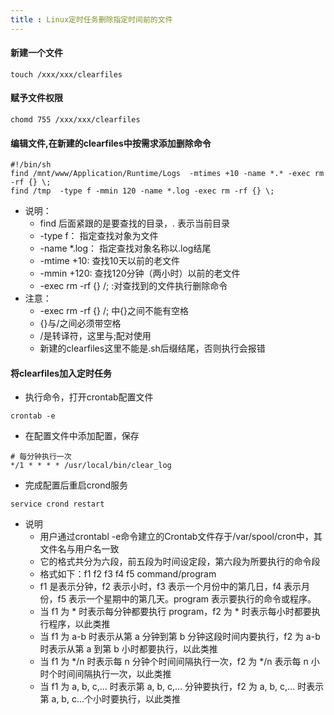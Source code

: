 ```yaml
---
title : Linux定时任务删除指定时间前的文件
---
```


#### 新建一个文件
```
touch /xxx/xxx/clearfiles
```

#### 赋予文件权限
```
chomd 755 /xxx/xxx/clearfiles
```

#### 编辑文件,在新建的clearfiles中按需求添加删除命令
```
#!/bin/sh
find /mnt/www/Application/Runtime/Logs  -mtimes +10 -name *.* -exec rm -rf {} \;
find /tmp  -type f -mmin 120 -name *.log -exec rm -rf {} \;
```
* 说明：
	*  find 后面紧跟的是要查找的目录，. 表示当前目录
 	* -type f：	指定查找对象为文件
	* -name *.log：	指定查找对象名称以.log结尾
 	* -mtime +10:	 查找10天以前的老文件
 	* -mmin +120:	 查找120分钟（两小时）以前的老文件
 	* -exec rm -rf {} /;  :对查找到的文件执行删除命令
* 注意：
	* -exec rm -rf {} /; 中{}之间不能有空格
	* {}与/之间必须带空格
	* /是转译符，这里与;配对使用
	* 新建的clearfiles这里不能是.sh后缀结尾，否则执行会报错


#### 将clearfiles加入定时任务
* 执行命令，打开crontab配置文件
```
crontab -e
```
* 在配置文件中添加配置，保存
```
# 每分钟执行一次
*/1 * * * * /usr/local/bin/clear_log
```
* 完成配置后重启crond服务
```
service crond restart
```
* 说明
	* 用户通过crontabl -e命令建立的Crontab文件存于/var/spool/cron中，其文件名与用户名一致
	* 它的格式共分为六段，前五段为时间设定段，第六段为所要执行的命令段
	* 格式如下：f1 f2 f3 f4 f5 command/program
	* f1 是表示分钟，f2 表示小时，f3 表示一个月份中的第几日，f4 表示月份，f5 表示一个星期中的第几天。program 表示要执行的命令或程序。
	* 当 f1 为 * 时表示每分钟都要执行 program，f2 为 * 时表示每小时都要执行程序，以此类推
	* 当 f1 为 a-b 时表示从第 a 分钟到第 b 分钟这段时间内要执行，f2 为 a-b 时表示从第 a 到第 b 小时都要执行，以此类推
	* 当 f1 为 */n 时表示每 n 分钟个时间间隔执行一次，f2 为 */n 表示每 n 小时个时间间隔执行一次，以此类推
	* 当 f1 为 a, b, c,… 时表示第 a, b, c,… 分钟要执行，f2 为 a, b, c,… 时表示第 a, b, c…个小时要执行，以此类推
